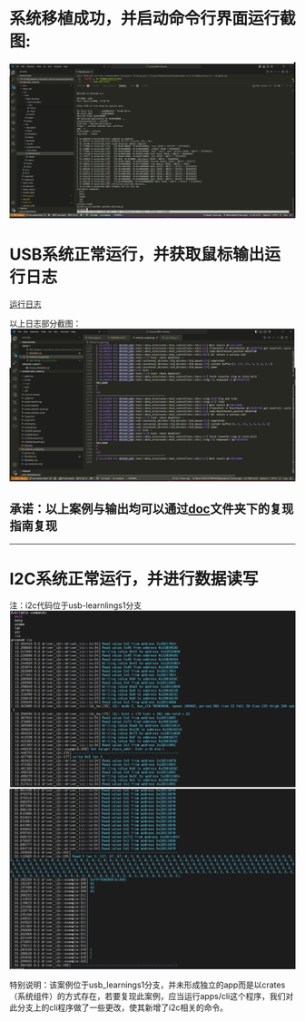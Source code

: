 # 系统移植成功，并启动命令行界面运行截图:
![运行截图](./doc/figures/arceos_cli.png)


# USB系统正常运行，并获取鼠标输出运行日志
[运行日志](./doc/resources/res/usb-hid.log)

以上日志部分截图：
![usb-hid](./doc/resources/res/usb-hid.png)


## 承诺：以上案例与输出均可以通过[doc](./doc/)文件夹下的复现指南复现
---
# I2C系统正常运行，并进行数据读写
注：i2c代码位于usb-learnlings1分支
![i2c_1](./doc/resources/i2c/i2c_1.png)
![i2c_2](./doc/resources/i2c/i2c_2.png)

特别说明：该案例位于usb_learnings1分支，并未形成独立的app而是以crates（系统组件）的方式存在，若要复现此案例，应当运行apps/cli这个程序，我们对此分支上的cli程序做了一些更改，使其新增了i2c相关的命令。